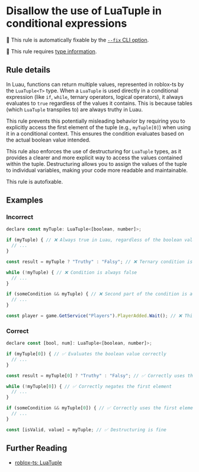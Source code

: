 # Disallow the use of LuaTuple in conditional expressions

🔧 This rule is automatically fixable by the [`--fix` CLI option](https://eslint.org/docs/latest/user-guide/command-line-interface#--fix).

💭 This rule requires [type information](https://typescript-eslint.io/linting/typed-linting).

<!-- end auto-generated rule header -->
<!-- Do not manually modify this header. Run: `npm run eslint-docs` -->

## Rule details

In Luau, functions can return multiple values, represented in roblox-ts by the
`LuaTuple<T>` type. When a `LuaTuple` is used directly in a conditional
expression (like `if`, `while`, ternary operators, logical operators), it always
evaluates to `true` regardless of the values it contains. This is because tables
(which `LuaTuple` transpiles to) are always truthy in Luau.

This rule prevents this potentially misleading behavior by requiring you to
explicitly access the first element of the tuple (e.g., `myTuple[0]`) when using
it in a conditional context. This ensures the condition evaluates based on the
actual boolean value intended.

This rule also enforces the use of destructuring for `LuaTuple` types, as it
provides a clearer and more explicit way to access the values contained within
the tuple. Destructuring allows you to assign the values of the tuple to
individual variables, making your code more readable and maintainable.

This rule is autofixable.

## Examples

### Incorrect

```js
declare const myTuple: LuaTuple<[boolean, number]>;

if (myTuple) { // ❌ Always true in Luau, regardless of the boolean value
  // ...
}

const result = myTuple ? "Truthy" : "Falsy"; // ❌ Ternary condition is always true

while (!myTuple) { // ❌ Condition is always false
  // ...
}

if (someCondition && myTuple) { // ❌ Second part of the condition is always true
  // ...
}

const player = game.GetService("Players").PlayerAdded.Wait(); // ❌ This is not a player
```

### Correct

```js
declare const [bool, num]: LuaTuple<[boolean, number]>;

if (myTuple[0]) { // ✅ Evaluates the boolean value correctly
  // ...
}

const result = myTuple[0] ? "Truthy" : "Falsy"; // ✅ Correctly uses the first element

while (!myTuple[0]) { // ✅ Correctly negates the first element
  // ...
}

if (someCondition && myTuple[0]) { // ✅ Correctly uses the first element in the logical expression
  // ...
}

const [isValid, value] = myTuple; // ✅ Destructuring is fine
```

## Further Reading

- [roblox-ts: LuaTuple](https://roblox-ts.com/docs/guides/lua-tuple)
